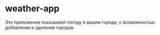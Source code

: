 # weather-app

Это приложение показывает погоду в вашем городе, с возможностью добавления и удаления городов.
